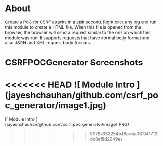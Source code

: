 About
=====
Create a PoC for CSRF attacks in a split second. Right click any log and run this module to create a HTML file. When this file is opened from the browser, the browser will send a request similar to the one on which this module was run. It supports requests that have normal body format and also JSON and XML request body formats.

CSRFPOCGenerator Screenshots
============================

<<<<<<< HEAD
![ Module Intro ] (jayeshchauhan/github.com/csrf_poc_generator/image1.jpg)
=======
![ Module Intro ] (jayeshchauhan/github.com/csrf_poc_generator/image1.PNG)
>>>>>>> 50787632254b48ac4a081941713dc8ef8d2949ee
